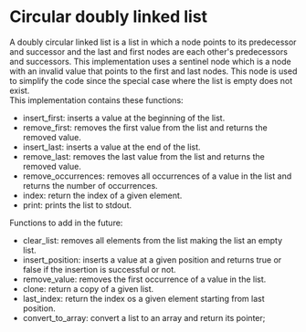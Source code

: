 # Circular doubly linked list

A doubly circular linked list is a list in which a node points to its predecessor and successor and the last and first nodes are each other's predecessors and successors. This implementation uses a sentinel node which is a node with an invalid value that points to the first and last nodes. This node is used to simplify the code since the special case where the list is empty does not exist.  
This implementation contains these functions:

- insert_first: inserts a value at the beginning of the list.
- remove_first: removes the first value from the list and returns the removed value.
- insert_last: inserts a value at the end of the list.
- remove_last: removes the last value from the list and returns the removed value.
- remove_occurrences: removes all occurrences of a value in the list and returns the number of occurrences.
- index: return the index of a given element.
- print: prints the list to stdout.

Functions to add in the future:

- clear_list: removes all elements from the list making the list an empty list.
- insert_position: inserts a value at a given position and returns true or false if the insertion is successful or not.
- remove_value: removes the first occurrence of a value in the list.
- clone: return a copy of a given list.
- last_index: return the index os a given element starting from last position.
- convert_to_array: convert a list to an array and return its pointer;
